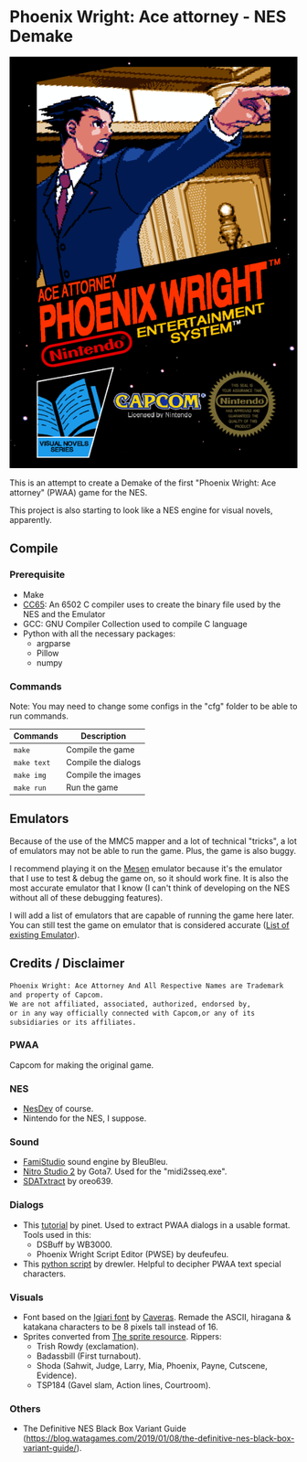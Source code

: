 # Phoenix Wright: Ace attorney - NES Demake

<div style="text-align: center">
  <img src="data/cartridge/cover_front.png" alt="Phoenix Wright: Ace attorney Demake cartridge">
</div>

This is an attempt to create a Demake of the first "Phoenix Wright: Ace attorney" (PWAA) game for the NES.

This project is also starting to look like a NES engine for visual novels, apparently.

## Compile

### Prerequisite

- Make
- [CC65](https://github.com/cc65/cc65): An 6502 C compiler uses to create the binary file used by the NES and the Emulator
- GCC: GNU Compiler Collection used to compile C language
- Python with all the necessary packages:
  - argparse
  - Pillow
  - numpy

### Commands

Note: You may need to change some configs in the "cfg" folder to be able to run commands.

| Commands    | Description         |
|-------------|---------------------|
| `make`      | Compile the game    |
| `make text` | Compile the dialogs |
| `make img`  | Compile the images  |
| `make run`  | Run the game        |

## Emulators

Because of the use of the MMC5 mapper and a lot of technical "tricks",
a lot of emulators may not be able to run the game.
Plus, the game is also buggy.

I recommend
playing it on the [Mesen](https://www.mesen.ca/) emulator
because it's the emulator that I use to test & debug the game on,
so it should work fine.
It is also the most accurate emulator that I know
(I can't think of developing on the NES without all of these debugging features).

I will add a list of emulators that are capable of running the game here later.
You can still test the game on emulator that is considered accurate
([List of existing Emulator](https://emulation.gametechwiki.com/index.php/Nintendo_Entertainment_System_emulators)). 

## Credits / Disclaimer

```
Phoenix Wright: Ace Attorney And All Respective Names are Trademark and property of Capcom.
We are not affiliated, associated, authorized, endorsed by,
or in any way officially connected with Capcom,or any of its subsidiaries or its affiliates.
```

### PWAA

Capcom for making the original game.

### NES

- [NesDev](https://www.nesdev.org/wiki/Nesdev_Wiki) of course.
- Nintendo for the NES, I suppose.

### Sound

- [FamiStudio](https://famistudio.org) sound engine by BleuBleu.
- [Nitro Studio 2](https://gota7.github.io/NitroStudio2/) by Gota7. Used for the "midi2sseq.exe".
- [SDATxtract](https://github.com/Oreo639/sdatxtract) by oreo639.

### Dialogs

- This [tutorial](https://gbatemp.net/threads/debuting-10-years-of-phoenix-wright-ace-attorney-script-editor-0-2-1.487226/) by pinet. Used to extract PWAA dialogs in a usable format. Tools used in this:
  - DSBuff by WB3000.
  - Phoenix Wright Script Editor (PWSE) by deufeufeu.
- This [python script](https://github.com/drewler/pwse/blob/master/scriptutils.py) by drewler. Helpful to decipher PWAA text special characters.

### Visuals

- Font based on the [Igiari font](https://caveras.net/#igiari) by [Caveras](https://caveras.net/). Remade the ASCII, hiragana & katakana characters to be 8 pixels tall instead of 16.
- Sprites converted from [The sprite resource](https://www.spriters-resource.com/ds_dsi/phoenixwrightaceattorney/). Rippers:
  - Trish Rowdy (exclamation).
  - Badassbill (First turnabout).
  - Shoda (Sahwit, Judge, Larry, Mia, Phoenix, Payne, Cutscene, Evidence).
  - TSP184 (Gavel slam, Action lines, Courtroom).

### Others

- The Definitive NES Black Box Variant Guide (https://blog.watagames.com/2019/01/08/the-definitive-nes-black-box-variant-guide/).
